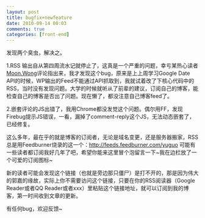 ```yaml
---
layout: post
title: bugfix+newfeature
date: 2010-09-14 00:03
comments: true
categories: [front-end]
---
```


发现两个臭虫，解决之。

1.RSS 输出自从第四周流水记就停止了，这真是一个严重的问题，幸亏某热心读者<a rel="external" href="http://21haolou.tk/blogs/read">Moon.Wong</a>评论指出来，我才发现这个bug，原来是上上周学习Google Date API的时候，WP输出的Feed不能通过API抓取到，我就试着改了下核心代码中的RSS，当时没有发现问题。大学的时候就听从了前辈的建议，订阅自己的博客，能检查自己的博客是否出了问题。现在懒了，都没注意自己博客feed了。

2.嵌套评论的JS出错了，我用Chrome都没发觉这个问题。偶尔用FF，发现Firebug提示JS错误，一看，漏掉了comment-reply这个JS，无法动态嵌套了，已经修复。

这么多年，最在乎的就是博客的订阅者，无论是域名变更，还是服务器搬家，RSS总是用Feedburner烧录的这一个：http://feeds.feedburner.com/yuguo 可能有一些读者都订阅我好几年了吧，希望你能来这里冒个泡留言一下~我在边栏放了一个可爱的订阅图标~

新的读者可能会发现这个链接（也就是旁边那只僵尸）是打不开的，那是因为伟大的郭嘉的缘故，实际上你不需要访问这个链接，只要在你的RSS阅读器（Google Reader或者QQ Reader或者xxx）里粘贴这个链接地址，就可以订阅到我的博客，第一时间收到文章的更新。

有任何bug，欢迎反馈~

